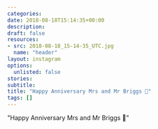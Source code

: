 ```yaml
---
categories:
date: 2018-08-18T15:14:35+00:00
description:
draft: false
resources:
- src: 2018-08-18_15-14-35_UTC.jpg
  name: "header"
layout: instagram
options:
  unlisted: false
stories:
subtitle:
title: "Happy Anniversary Mrs and Mr Briggs 🙂"
tags: []
---
```


"Happy Anniversary Mrs and Mr Briggs 🙂"
